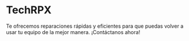 # TechRPX
Te ofrecemos reparaciones rápidas y eficientes para que puedas volver a usar tu equipo de la mejor manera. ¡Contáctanos ahora! 
